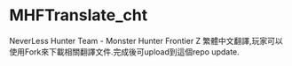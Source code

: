 # MHFTranslate_cht
NeverLess Hunter Team - Monster Hunter Frontier Z 繁體中文翻譯,玩家可以使用Fork來下載相關翻譯文件.完成後可upload到這個repo update.
